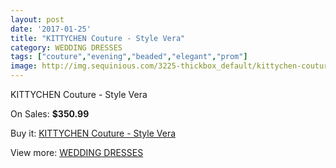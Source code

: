 ```yaml
---
layout: post
date: '2017-01-25'
title: "KITTYCHEN Couture - Style Vera"
category: WEDDING DRESSES
tags: ["couture","evening","beaded","elegant","prom"]
image: http://img.sequinious.com/3225-thickbox_default/kittychen-couture-style-vera.jpg
---
```

KITTYCHEN Couture - Style Vera

On Sales: **$350.99**
<a href="https://www.sequinious.com/wedding-dresses/1336-kittychen-couture-style-vera.html"><amp-img layout="responsive" width="600" height="600" src="//img.sequinious.com/3225-thickbox_default/kittychen-couture-style-vera.jpg" alt="KITTYCHEN Couture - Style Vera 0" /></a>
<a href="https://www.sequinious.com/wedding-dresses/1336-kittychen-couture-style-vera.html"><amp-img layout="responsive" width="600" height="600" src="//img.sequinious.com/3226-thickbox_default/kittychen-couture-style-vera.jpg" alt="KITTYCHEN Couture - Style Vera 1" /></a>

Buy it: [KITTYCHEN Couture - Style Vera](https://www.sequinious.com/wedding-dresses/1336-kittychen-couture-style-vera.html "KITTYCHEN Couture - Style Vera")

View more: [WEDDING DRESSES](https://www.sequinious.com/2-wedding-dresses "WEDDING DRESSES")